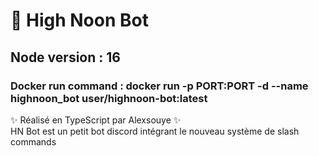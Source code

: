 # 🌿 High Noon Bot
## Node version : 16
### Docker run command : docker run -p PORT:PORT -d --name highnoon_bot user/highnoon-bot:latest

✨ Réalisé en TypeScript par Alexsouye ✨\
HN Bot est un petit bot discord intégrant le nouveau système de slash commands